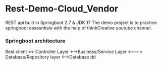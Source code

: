 # Rest-Demo-Cloud_Vendor

REST api built in Springboot 2.7 & JDK 17
The demo project is to practice springboot essesntials with the help of thinkCreative youtube channel.

### Springboot architecture 
Rest client <-> Controller Layer <-->Business/Service Layer <---> Database/Repository layer <-->Database dd
